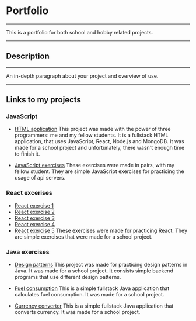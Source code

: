 # Portfolio

****

This is a portfolio for both school and hobby related projects.

****

## Description

****

An in-depth paragraph about your project and overview of use.

****
## Links to my projects
### JavaScript
* [HTML application](https://github.com/maisajulianna/web7/tree/2.0)
This project was made with the power of three programmers: me and my fellow students. It is a fullstack HTML application,
that uses JavaScript, React, Node.js and MongoDB. It was made for a school project and unfortunately, there wasn't enough time to finish it.

* [JavaScript exercises](https://github.com/aliisaro/WEEK7WednesdayPairProgramming/tree/task5)
These exercises were made in pairs, with my fellow student. They are simple JavaScript exercises for practicing the usage of api servers.

### React excerises
* [React exercise 1](https://github.com/mangomansikka/firstreact1)
* [React exercise 2](https://github.com/mangomansikka/firstreact2)
* [React exercise 3](https://github.com/mangomansikka/firstreact3)
* [React exercise 4](https://github.com/mangomansikka/secondreact1)
* [React exercise 5](https://github.com/mangomansikka/secondreact2)
These exercises were made for practicing React. They are simple exercises that were made for a school project.

### Java exercises

* [Design patterns](https://github.com/mangomansikka/Suunnittelumallit24S)
This project was made for practicing design patterns in Java. It was made for a school project.
It consists simple backend programs that use different design patterns.

* [Fuel consumption](https://github.com/mangomansikka/FuelConsumption)
This is a simple fullstack Java application that calculates fuel consumption. It was made for a school project.

* [Currency converter](https://github.com/mangomansikka/CurrencyConverter/tree/main/src/main)
This is a simple fullstack Java application that converts currency. It was made for a school project.